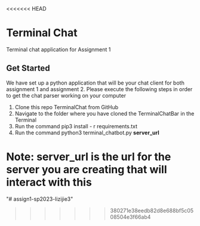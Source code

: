 <<<<<<< HEAD
# Terminal Chat
Terminal chat application for Assignment 1

## Get Started
We have set up a python application that will be your chat client for both assignment 1 and assignment 2. Please execute the following steps in order to get the chat parser working on your computer

1. Clone this repo TerminalChat from GitHub
1. Navigate to the folder where you have cloned the TerminalChatBar in the Terminal
1. Run the command pip3 install - r requirements.txt
1. Run the command python3 terminal_chatbot.py **server_url**

Note: **server_url** is the url for the server you are creating that will interact with this
=======
"# assign1-sp2023-lizijie3" 
>>>>>>> 380271e38eedb82d8e688bf5c0508504e3f66ab4
